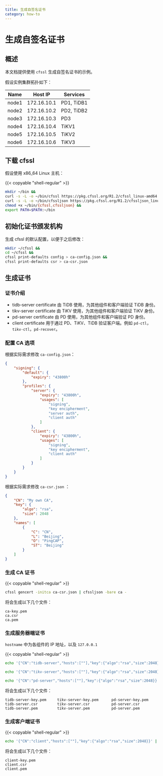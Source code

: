 ```yaml
---
title: 生成自签名证书
category: how-to
---
```


# 生成自签名证书

## 概述

本文档提供使用 `cfssl` 生成自签名证书的示例。

假设实例集群拓扑如下：

| Name  | Host IP     | Services   |
| ----- | ----------- | ---------- |
| node1 | 172.16.10.1 | PD1, TiDB1 |
| node2 | 172.16.10.2 | PD2, TiDB2 |
| node3 | 172.16.10.3 | PD3        |
| node4 | 172.16.10.4 | TiKV1      |
| node5 | 172.16.10.5 | TiKV2      |
| node6 | 172.16.10.6 | TiKV3      |

## 下载 cfssl

假设使用 x86_64 Linux 主机：

{{< copyable "shell-regular" >}}

```bash
mkdir ~/bin &&
curl -s -L -o ~/bin/cfssl https://pkg.cfssl.org/R1.2/cfssl_linux-amd64 &&
curl -s -L -o ~/bin/cfssljson https://pkg.cfssl.org/R1.2/cfssljson_linux-amd64 &&
chmod +x ~/bin/{cfssl,cfssljson} &&
export PATH=$PATH:~/bin
```

## 初始化证书颁发机构

生成 cfssl 的默认配置，以便于之后修改：

```bash
mkdir ~/cfssl &&
cd ~/cfssl &&
cfssl print-defaults config > ca-config.json &&
cfssl print-defaults csr > ca-csr.json
```

## 生成证书

### 证书介绍

- tidb-server certificate 由 TiDB 使用，为其他组件和客户端验证 TiDB 身份。
- tikv-server certificate 由 TiKV 使用，为其他组件和客户端验证 TiKV 身份。
- pd-server certificate 由 PD 使用，为其他组件和客户端验证 PD 身份。
- client certificate 用于通过 PD、TiKV、TiDB 验证客户端。例如 `pd-ctl`，`tikv-ctl`，`pd-recover`。

### 配置 CA 选项

根据实际需求修改 `ca-config.json`：

```json
{
    "signing": {
        "default": {
            "expiry": "43800h"
        },
        "profiles": {
            "server": {
                "expiry": "43800h",
                "usages": [
                    "signing",
                    "key encipherment",
                    "server auth",
                    "client auth"
                ]
            },
            "client": {
                "expiry": "43800h",
                "usages": [
                    "signing",
                    "key encipherment",
                    "client auth"
                ]
            }
        }
    }
}
```

根据实际需求修改 `ca-csr.json` ：

```json
{
    "CN": "My own CA",
    "key": {
        "algo": "rsa",
        "size": 2048
    },
    "names": [
        {
            "C": "CN",
            "L": "Beijing",
            "O": "PingCAP",
            "ST": "Beijing"
        }
    ]
}
```

### 生成 CA 证书

{{< copyable "shell-regular" >}}

```bash
cfssl gencert -initca ca-csr.json | cfssljson -bare ca -
```

将会生成以下几个文件：

```
ca-key.pem
ca.csr
ca.pem
```

### 生成服务器端证书

`hostname` 中为各组件的 IP 地址，以及 `127.0.0.1`

{{< copyable "shell-regular" >}}

```bash
echo '{"CN":"tidb-server","hosts":[""],"key":{"algo":"rsa","size":2048}}' | cfssl gencert -ca=ca.pem -ca-key=ca-key.pem -config=ca-config.json -profile=server -hostname="172.16.10.1,172.16.10.2,127.0.0.1" - | cfssljson -bare tidb-server &&

echo '{"CN":"tikv-server","hosts":[""],"key":{"algo":"rsa","size":2048}}' | cfssl gencert -ca=ca.pem -ca-key=ca-key.pem -config=ca-config.json -profile=server -hostname="172.16.10.4,172.16.10.5,172.16.10.6,127.0.0.1" - | cfssljson -bare tikv-server &&

echo '{"CN":"pd-server","hosts":[""],"key":{"algo":"rsa","size":2048}}' | cfssl gencert -ca=ca.pem -ca-key=ca-key.pem -config=ca-config.json -profile=server -hostname="172.16.10.1,172.16.10.2,172.16.10.3,127.0.0.1" - | cfssljson -bare pd-server
```

将会生成以下几个文件：

```
tidb-server-key.pem     tikv-server-key.pem      pd-server-key.pem
tidb-server.csr         tikv-server.csr          pd-server.csr
tidb-server.pem         tikv-server.pem          pd-server.pem
```

### 生成客户端证书

{{< copyable "shell-regular" >}}

```bash
echo '{"CN":"client","hosts":[""],"key":{"algo":"rsa","size":2048}}' | cfssl gencert -ca=ca.pem -ca-key=ca-key.pem -config=ca-config.json -profile=client -hostname="" - | cfssljson -bare client
```

将会生成以下几个文件：

```
client-key.pem
client.csr
client.pem
```
